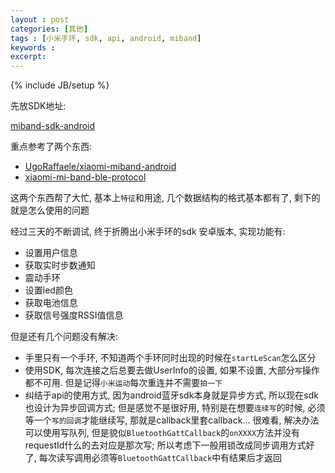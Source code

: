 ```yaml
---
layout : post
categories: [其他]
tags : [小米手环, sdk, api, android, miband]
keywords : 
excerpt: 
---
```

{% include JB/setup %}

先放SDK地址:

[miband-sdk-android](https://github.com/pangliang/miband-sdk-android)


重点参考了两个东西:

- [UgoRaffaele/xiaomi-miband-android](https://github.com/UgoRaffaele/xiaomi-miband-android)
- [xiaomi-mi-band-ble-protocol](http://allmydroids.blogspot.de/2014/12/xiaomi-mi-band-ble-protocol-reverse.html)

这两个东西帮了大忙, 基本上`特征`和用途, 几个数据结构的格式基本都有了, 剩下的就是怎么使用的问题

经过三天的不断调试, 终于折腾出小米手环的sdk 安卓版本, 实现功能有:

- 设置用户信息
- 获取实时步数通知
- 震动手环
- 设置led颜色
- 获取电池信息
- 获取信号强度RSSI值信息

但是还有几个问题没有解决:

- 手里只有一个手环, 不知道两个手环同时出现的时候在`startLeScan`怎么区分
- 使用SDK, 每次连接之后总要去做UserInfo的设置, 如果不设置, 大部分`写`操作都不可用. 但是记得`小米运动`每次重连并不需要`拍一下`
- 纠结于api的使用方式, 因为android蓝牙sdk本身就是异步方式, 所以现在sdk也设计为异步回调方式; 但是感觉不是很好用, 特别是在想要`连续写`的时候, 必须等一个`写的回调`才能继续写, 那就是callback里套callback... 很难看, 解决办法可以使用写队列, 但是貌似`BluetoothGattCallback`的`onXXXX`方法并没有requestId什么的去对应是那次写; 所以考虑下一般用锁改成同步调用方式好了, 每次读写调用必须等`BluetoothGattCallback`中有结果后才返回